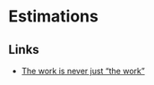 # Estimations

## Links

* [The work is never just “the work”](https://davestewart.co.uk/blog/the-work-is-never-just-the-work/)
